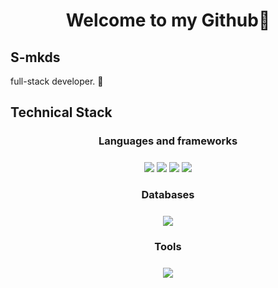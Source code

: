 
  <h1 align="center">Welcome to my Github👋</h1>

## S-mkds
<p align="justify">full-stack developer. 👾 </p>

## Technical Stack

<h3 align="center"> Languages and frameworks </h3>
<p align="center" style="margin-top: 24px">
  <img src="https://img.shields.io/badge/javascript%20-%23F7DF1E.svg?&style=for-the-badge&logo=javascript&logoColor=black"/>
  <img src="https://img.shields.io/badge/typescript%20-%233178C6.svg?&style=for-the-badge&logo=typescript&logoColor=white"/>
  <img src="https://img.shields.io/badge/vuejs%20-%234FC08D.svg?&style=for-the-badge&logo=vue.js&logoColor=black"/>
  <img src="https://img.shields.io/badge/nodejs%20-%23339933.svg?&style=for-the-badge&logo=node.js&logoColor=black"/>
</p>



<h3 align="center"> Databases </h3>
<p align="center" style="margin-top: 24px">
  <img src="https://img.shields.io/badge/mongoDB%20-%23323330.svg?&style=for-the-badge&logo=mongodb&logoColor=%green"/>
</p>

<h3 align="center"> Tools </h3>
<p align="center" style="margin-top: 24px">
  <img src="https://img.shields.io/badge/git%20-%23F05033.svg?&style=for-the-badge&logo=git&logoColor=white"/>
</p>

<!---
S-mkds/S-mkds is a ✨ special ✨ repository because its `README.md` (this file) appears on your GitHub profile.
You can click the Preview link to take a look at your changes.

<!---
- 👋 Hi, I’m @S-mkds
- 👀 I’m interested in ...
- 🌱 I’m currently learning ...
- 💞️ I’m looking to collaborate on ...
- 📫 How to reach me ...

<!---
<h3 align="center"> Librairies </h3>
<p align="center" style="margin-top: 24px">
  <img src="https://img.shields.io/badge/bootstrap (vue)%20-%237952B3.svg?&style=for-the-badge&logo=bootstrap&logoColor=white"/>
  <img src="https://img.shields.io/badge/tailwindcss%20-%2338BDF8.svg?&style=for-the-badge&logo=tailwindcss&logoColor=white"/>
  <img src="https://img.shields.io/badge/vuetify%20-%231867C0.svg?&style=for-the-badge&logo=vuetify&logoColor=white"/>
</p>

  <img src="https://img.shields.io/badge/gitlab%20-%23FCA121.svg?&style=for-the-badge&logo=gitlab&logoColor=white"/>
  <img src="https://img.shields.io/badge/docker%20-%232496ED.svg?&style=for-the-badge&logo=docker&logoColor=white"/>

--->
